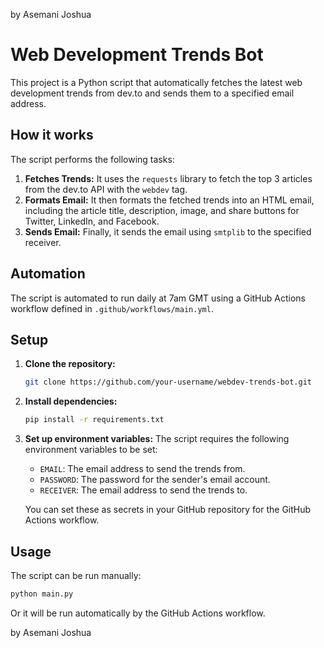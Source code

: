 by Asemani Joshua

# Web Development Trends Bot

This project is a Python script that automatically fetches the latest web development trends from dev.to and sends them to a specified email address.

## How it works

The script performs the following tasks:

1.  **Fetches Trends:** It uses the `requests` library to fetch the top 3 articles from the dev.to API with the `webdev` tag.
2.  **Formats Email:** It then formats the fetched trends into an HTML email, including the article title, description, image, and share buttons for Twitter, LinkedIn, and Facebook.
3.  **Sends Email:** Finally, it sends the email using `smtplib` to the specified receiver.

## Automation

The script is automated to run daily at 7am GMT using a GitHub Actions workflow defined in `.github/workflows/main.yml`.

## Setup

1.  **Clone the repository:**
    ```bash
    git clone https://github.com/your-username/webdev-trends-bot.git
    ```
2.  **Install dependencies:**
    ```bash
    pip install -r requirements.txt
    ```
3.  **Set up environment variables:**
    The script requires the following environment variables to be set:
    *   `EMAIL`: The email address to send the trends from.
    *   `PASSWORD`: The password for the sender's email account.
    *   `RECEIVER`: The email address to send the trends to.

    You can set these as secrets in your GitHub repository for the GitHub Actions workflow.

## Usage

The script can be run manually:

```bash
python main.py
```

Or it will be run automatically by the GitHub Actions workflow.

by Asemani Joshua

